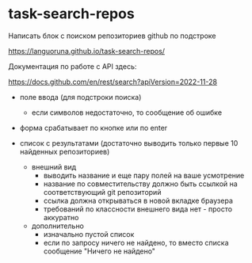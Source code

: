 # task-search-repos
Написать блок с поиском репозиториев github по подстроке

https://languoruna.github.io/task-search-repos/

Документация по работе с API здесь:

https://docs.github.com/en/rest/search?apiVersion=2022-11-28

- поле ввода (для подстроки поиска)
  - если символов недостаточно, то сообщение об ошибке
- форма срабатывает по кнопке или по enter

- список с результатами (достаточно выводить только первые 10 найденных репозиториев)
  - внешний вид
    - выводить название и еще пару полей на ваше усмотрение
    - название по совместительству должно быть ссылкой на соответствующий git репозиторий
    - ссылка должна открываться в новой вкладке браузера
    - требований по классности внешнего вида нет - просто аккуратно
  - дополнительно
    - изначально пустой список
    - если по запросу ничего не найдено, то вместо списка сообщение "Ничего не найдено"
